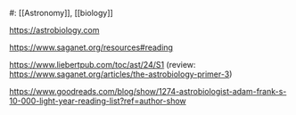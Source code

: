 #: [[Astronomy]], [[biology]] 

https://astrobiology.com

https://www.saganet.org/resources#reading

https://www.liebertpub.com/toc/ast/24/S1 (review: https://www.saganet.org/articles/the-astrobiology-primer-3)

https://www.goodreads.com/blog/show/1274-astrobiologist-adam-frank-s-10-000-light-year-reading-list?ref=author-show

